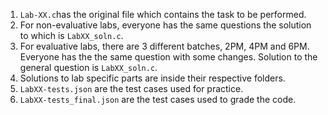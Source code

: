 1. ```Lab-XX.c```has the original file which contains the task to be performed.
2. For non-evaluative labs, everyone has the same questions the solution to which is ```LabXX_soln.c```.
3. For evaluative labs, there are 3 different batches, 2PM, 4PM and 6PM. Everyone has the the same question with some changes. Solution to the general question is ```LabXX_soln.c```.
4. Solutions to lab specific parts are inside their respective folders.
5. ```LabXX-tests.json``` are the test cases used for practice.
6. ```LabXX-tests_final.json``` are the test cases used to grade the code.
